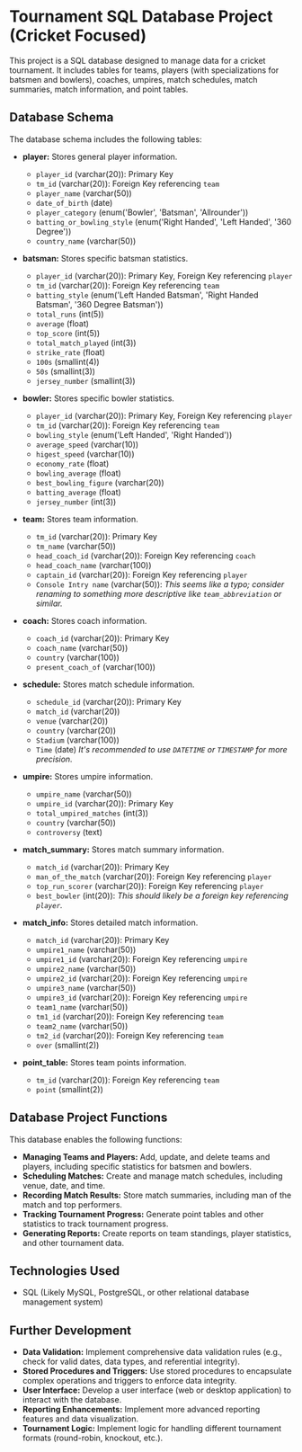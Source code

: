 # Tournament SQL Database Project (Cricket Focused)

This project is a SQL database designed to manage data for a cricket tournament. It includes tables for teams, players (with specializations for batsmen and bowlers), coaches, umpires, match schedules, match summaries, match information, and point tables.

## Database Schema

The database schema includes the following tables:

*   **player:** Stores general player information.
    *   `player_id` (varchar(20)): Primary Key
    *   `tm_id` (varchar(20)): Foreign Key referencing `team`
    *   `player_name` (varchar(50))
    *   `date_of_birth` (date)
    *   `player_category` (enum('Bowler', 'Batsman', 'Allrounder'))
    *   `batting_or_bowling_style` (enum('Right Handed', 'Left Handed', '360 Degree'))
    *   `country_name` (varchar(50))

*   **batsman:** Stores specific batsman statistics.
    *   `player_id` (varchar(20)): Primary Key, Foreign Key referencing `player`
    *   `tm_id` (varchar(20)): Foreign Key referencing `team`
    *   `batting_style` (enum('Left Handed Batsman', 'Right Handed Batsman', '360 Degree Batsman'))
    *   `total_runs` (int(5))
    *   `average` (float)
    *   `top_score` (int(5))
    *   `total_match_played` (int(3))
    *   `strike_rate` (float)
    *   `100s` (smallint(4))
    *   `50s` (smallint(3))
    *   `jersey_number` (smallint(3))

*   **bowler:** Stores specific bowler statistics.
    *   `player_id` (varchar(20)): Primary Key, Foreign Key referencing `player`
    *   `tm_id` (varchar(20)): Foreign Key referencing `team`
    *   `bowling_style` (enum('Left Handed', 'Right Handed'))
    *   `average_speed` (varchar(10))
    *   `higest_speed` (varchar(10))
    *   `economy_rate` (float)
    *   `bowling_average` (float)
    *   `best_bowling_figure` (varchar(20))
    *   `batting_average` (float)
    * `jersey_number` (int(3))

*   **team:** Stores team information.
    *   `tm_id` (varchar(20)): Primary Key
    *   `tm_name` (varchar(50))
    *   `head_coach_id` (varchar(20)): Foreign Key referencing `coach`
    *   `head_coach_name` (varchar(100))
    *   `captain_id` (varchar(20)): Foreign Key referencing `player`
    *   `Console Intry name` (varchar(50)): *This seems like a typo; consider renaming to something more descriptive like `team_abbreviation` or similar.*

*   **coach:** Stores coach information.
    *   `coach_id` (varchar(20)): Primary Key
    *   `coach_name` (varchar(50))
    *   `country` (varchar(100))
    *   `present_coach_of` (varchar(100))

*   **schedule:** Stores match schedule information.
    *   `schedule_id` (varchar(20)): Primary Key
    *   `match_id` (varchar(20))
    *   `venue` (varchar(20))
    *   `country` (varchar(20))
    *   `Stadium` (varchar(100))
    *   `Time` (date) *It's recommended to use `DATETIME` or `TIMESTAMP` for more precision.*

*   **umpire:** Stores umpire information.
    *   `umpire_name` (varchar(50))
    *   `umpire_id` (varchar(20)): Primary Key
    *   `total_umpired_matches` (int(3))
    *   `country` (varchar(50))
    *   `controversy` (text)

*   **match_summary:** Stores match summary information.
    *   `match_id` (varchar(20)): Primary Key
    *   `man_of_the_match` (varchar(20)): Foreign Key referencing `player`
    *   `top_run_scorer` (varchar(20)): Foreign Key referencing `player`
    *   `best_bowler` (int(20)): *This should likely be a foreign key referencing `player`.*

*   **match_info:** Stores detailed match information.
    *   `match_id` (varchar(20)): Primary Key
    *   `umpire1_name` (varchar(50))
    * `umpire1_id` (varchar(20)): Foreign Key referencing `umpire`
    *   `umpire2_name` (varchar(50))
    * `umpire2_id` (varchar(20)): Foreign Key referencing `umpire`
    *   `umpire3_name` (varchar(50))
    * `umpire3_id` (varchar(20)): Foreign Key referencing `umpire`
    *   `team1_name` (varchar(50))
    *   `tm1_id` (varchar(20)): Foreign Key referencing `team`
    *   `team2_name` (varchar(50))
    *   `tm2_id` (varchar(20)): Foreign Key referencing `team`
    *   `over` (smallint(2))

*   **point_table:** Stores team points information.
    *   `tm_id` (varchar(20)): Foreign Key referencing `team`
    *   `point` (smallint(2))

## Database Project Functions

This database enables the following functions:

*   **Managing Teams and Players:** Add, update, and delete teams and players, including specific statistics for batsmen and bowlers.
*   **Scheduling Matches:** Create and manage match schedules, including venue, date, and time.
*   **Recording Match Results:** Store match summaries, including man of the match and top performers.
*   **Tracking Tournament Progress:** Generate point tables and other statistics to track tournament progress.
*   **Generating Reports:** Create reports on team standings, player statistics, and other tournament data.

## Technologies Used

*   SQL (Likely MySQL, PostgreSQL, or other relational database management system)

## Further Development

*   **Data Validation:** Implement comprehensive data validation rules (e.g., check for valid dates, data types, and referential integrity).
*   **Stored Procedures and Triggers:** Use stored procedures to encapsulate complex operations and triggers to enforce data integrity.
*   **User Interface:** Develop a user interface (web or desktop application) to interact with the database.
*   **Reporting Enhancements:** Implement more advanced reporting features and data visualization.
*   **Tournament Logic:** Implement logic for handling different tournament formats (round-robin, knockout, etc.).

